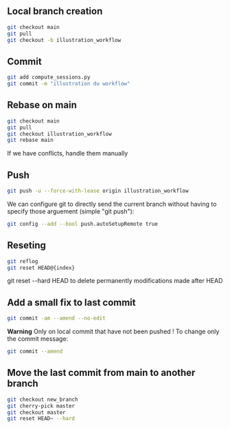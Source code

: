 ## Local branch creation
``` bash
git checkout main
git pull
git checkout -b illustration_workflow
```
## Commit 
``` bash
git add compute_sessions.py
git commit -m "illustration du workflow"
```

## Rebase on main
``` bash
git checkout main
git pull
git checkout illustration_workflow
git rebase main
```
If we have conflicts, handle them manually

## Push
``` bash
git push -u --force-with-lease origin illustration_workflow
```
We can configure git to directly send the current branch without having to specify those arguement (simple "git push"):  
``` bash
git config --add --bool push.autoSetupRemote true
```

## Reseting
``` bash
git reflog
git reset HEAD@{index}
```
git reset --hard HEAD to delete permanently modifications made after HEAD

## Add a small fix to last commit
``` bash
git commit -am --amend --no-edit
```
**Warning** Only on local commit that have not been pushed !
To change only the commit message:  
``` bash
git commit --amend
```

## Move the last commit from main to another branch
``` bash
git checkout new_branch
git cherry-pick master
git checkout master
git reset HEAD~ --hard
```
